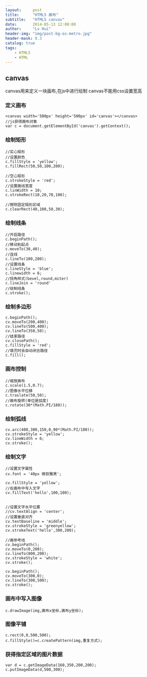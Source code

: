 ```yaml
---
layout:     post
title:      "HTML5 画布"
subtitle:   "HTML5 canvas"
date:       2014-05-13 12:00:00
author:     "Lv Hui"
header-img: "img/post-bg-os-metro.jpg"
header-mask: 0.3
catalog: true
tags:
    - HTML5
    - HTML
---
```


## canvas

canvas用来定义一块画布,在js中进行绘制
canvas不能用css设置宽高

### 定义画布

```
<canvas width='500px' height='500px' id='canvas'></canvas>
//js获得画布对象
var c = document.getElementById('canvas').getContext();
```

### 绘制矩形

```
//实心矩形
//设置颜色
c.fillStyle = 'yellow';
c.fillRect(50,50,100,200);

//空心矩形
c.strokeStyle = 'red';
//设置画线宽度
c.linWidth = 10;
c.strokeRect(10,20,70,100);

//擦除固定矩形区域
c.clearRect(40,100,50,30);
```

### 绘制线条

```
//开启路径
c.beginPath();
//移动到起点
c.moveTo(30,40);
//连线
c.lineTo(100,200);
//设置线条
c.lineStyle = 'blue';
c.linewidth = 6;
//拐角样式(bevel,round,miter)
c.lineJoin = 'round'
//绘制线条
c.stroke();
```

### 绘制多边形

```
c.beginPath();
cv.moveTo(200,400);
cv.lineTo(500,400);
cv.lineTo(350,50);
//结束路径
cv.closePath();
c.fillStyle = 'red';
//填充时会自动闭合路径
c.fill();
```

### 画布控制

```
//缩放画布
c.scale(1.5,0.7);
//图像水平位移
c.traslate(50,50);
//画布旋转(单位是弧度)
c.rotate(30*(Math.PI/180));
```

### 绘制弧线

```
cv.arc(400,300,150,0,90*(Math.PI/180));
cv.strokeStyle = 'yellow';
cv.lineWidth = 6;
cv.stroke();
```

###  绘制文字

```
//设置文字属性
cv.font = '40px 微软雅黑';

cv.fillStyle = 'yellow';
//在画布中写入文字
cv.fillText('hello',100,100);


//设置文字水平位置
//cv.textAlign = 'center';
//设置垂直对齐
cv.textBaseline = 'middle';
cv.strokeStyle = 'greenyellow';
cv.strokeText('hello',300,200);

//画参考线
cv.beginPath();
cv.moveTo(0,200);
cv.lineTo(800,200);
cv.strokeStyle = 'white';
cv.stroke();

cv.beginPath();
cv.moveTo(300,0);
cv.lineTo(300,500);
cv.stroke();
```

### 画布中写入图像

```
c.drawImage(img,画布x坐标,画布y坐标);
```

### 图像平铺

```
c.rect(0,0,500,500);
c.fillStyle()=c.createPattern(img,重复方式);
```

### 获得指定区域的图片数据

```
var d = c.getImageData(160,350,200,200);
c.putImageData(d,500,300);
```
